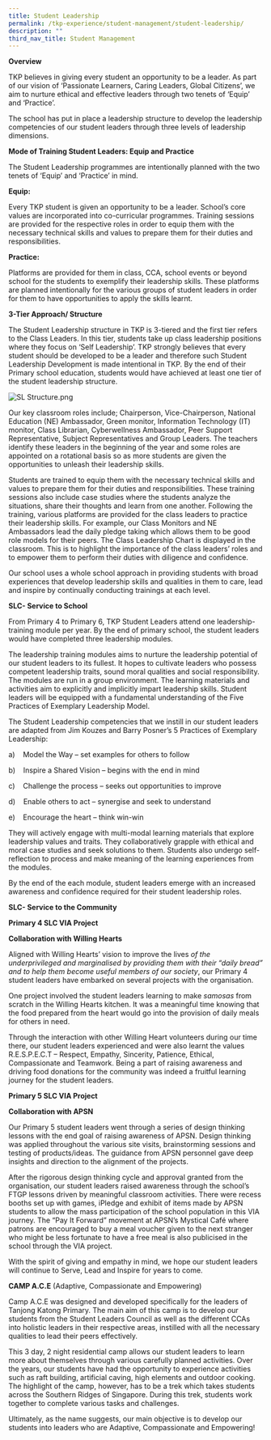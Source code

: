 ```yaml
---
title: Student Leadership
permalink: /tkp-experience/student-management/student-leadership/
description: ""
third_nav_title: Student Management
---
```

**Overview**

  

TKP believes in giving every student an opportunity to be a leader. As part of our vision of ‘Passionate Learners, Caring Leaders, Global Citizens’, we aim to nurture ethical and effective leaders through two tenets of ‘Equip’ and ‘Practice’.

  

The school has put in place a leadership structure to develop the leadership competencies of our student leaders through three levels of leadership dimensions.

  

  

**Mode of Training Student Leaders: Equip and Practice**

  

The Student Leadership programmes are intentionally planned with the two tenets of ‘Equip’ and ‘Practice’ in mind.

  

**Equip:**

Every TKP student is given an opportunity to be a leader. School’s core values are incorporated into co-curricular programmes. Training sessions are provided for the respective roles in order to equip them with the necessary technical skills and values to prepare them for their duties and responsibilities.

  

**Practice:**

Platforms are provided for them in class, CCA, school events or beyond school for the students to exemplify their leadership skills. These platforms are planned intentionally for the various groups of student leaders in order for them to have opportunities to apply the skills learnt.

  

  

**3-Tier Approach/ Structure**

  

The Student Leadership structure in TKP is 3-tiered and the first tier refers to the Class Leaders. In this tier, students take up class leadership positions where they focus on ‘Self Leadership’. TKP strongly believes that every student should be developed to be a leader and therefore such Student Leadership Development is made intentional in TKP. By the end of their Primary school education, students would have achieved at least one tier of the student leadership structure.

  

![SL Structure.png](https://tanjongkatongpri.moe.edu.sg/qql/slot/u742/2020/TKP%20Experience/Non-IP%20Departments/Student%20Management/Student%20Leadership/SL%20Structure.png)

  

Our key classroom roles include; Chairperson, Vice-Chairperson, National Education (NE) Ambassador, Green monitor, Information Technology (IT) monitor, Class Librarian, Cyberwellness Ambassador, Peer Support Representative, Subject Representatives and Group Leaders. The teachers identify these leaders in the beginning of the year and some roles are appointed on a rotational basis so as more students are given the opportunities to unleash their leadership skills.

  

Students are trained to equip them with the necessary technical skills and values to prepare them for their duties and responsibilities. These training sessions also include case studies where the students analyze the situations, share their thoughts and learn from one another. Following the training, various platforms are provided for the class leaders to practice their leadership skills. For example, our Class Monitors and NE Ambassadors lead the daily pledge taking which allows them to be good role models for their peers. The Class Leadership Chart is displayed in the classroom. This is to highlight the importance of the class leaders’ roles and to empower them to perform their duties with diligence and confidence.

  

Our school uses a whole school approach in providing students with broad experiences that develop leadership skills and qualities in them to care, lead and inspire by continually conducting trainings at each level.

  

  

**SLC- Service to School**

  

From Primary 4 to Primary 6, TKP Student Leaders attend one leadership-training module per year. By the end of primary school, the student leaders would have completed three leadership modules.

  

The leadership training modules aims to nurture the leadership potential of our student leaders to its fullest. It hopes to cultivate leaders who possess competent leadership traits, sound moral qualities and social responsibility. The modules are run in a group environment. The learning materials and activities aim to explicitly and implicitly impart leadership skills. Student leaders will be equipped with a fundamental understanding of the Five Practices of Exemplary Leadership Model.

  

The Student Leadership competencies that we instill in our student leaders are adapted from Jim Kouzes and Barry Posner’s 5 Practices of Exemplary Leadership:

  

a)    Model the Way – set examples for others to follow

b)    Inspire a Shared Vision – begins with the end in mind

c)    Challenge the process – seeks out opportunities to improve

d)    Enable others to act – synergise and seek to understand

e)    Encourage the heart – think win-win

  

They will actively engage with multi-modal learning materials that explore leadership values and traits. They collaboratively grapple with ethical and moral case studies and seek solutions to them. Students also undergo self-reflection to process and make meaning of the learning experiences from the modules.

  

By the end of the each module, student leaders emerge with an increased awareness and confidence required for their student leadership roles.

  

  

**SLC- Service to the Community**

  

**Primary 4 SLC VIA Project**

**Collaboration with Willing Hearts**

  

Aligned with Willing Hearts’ vision to improve the lives _of the underprivileged and marginalised by providing them with their “daily bread” and to help them become useful members of our society_, our Primary 4 student leaders have embarked on several projects with the organisation.

  

One project involved the student leaders learning to make _samosas_ from scratch in the Willing Hearts kitchen. It was a meaningful time knowing that the food prepared from the heart would go into the provision of daily meals for others in need.

  

Through the interaction with other Willing Heart volunteers during our time there, our student leaders experienced and were also learnt the values R.E.S.P.E.C.T – Respect, Empathy, Sincerity, Patience, Ethical, Compassionate and Teamwork. Being a part of raising awareness and driving food donations for the community was indeed a fruitful learning journey for the student leaders.

  

  

**Primary 5 SLC VIA Project**

**Collaboration with APSN**

  

Our Primary 5 student leaders went through a series of design thinking lessons with the end goal of raising awareness of APSN. Design thinking was applied throughout the various site visits, brainstorming sessions and testing of products/ideas. The guidance from APSN personnel gave deep insights and direction to the alignment of the projects.

  

After the rigorous design thinking cycle and approval granted from the organisation, our student leaders raised awareness through the school’s FTGP lessons driven by meaningful classroom activities. There were recess booths set up with games, iPledge and exhibit of items made by APSN students to allow the mass participation of the school population in this VIA journey. The “Pay It Forward” movement at APSN’s Mystical Café where patrons are encouraged to buy a meal voucher given to the next stranger who might be less fortunate to have a free meal is also publicised in the school through the VIA project.

  

With the spirit of giving and empathy in mind, we hope our student leaders will continue to Serve, Lead and Inspire for years to come.

  

  

**CAMP A.C.E** (Adaptive, Compassionate and Empowering)

  

Camp A.C.E was designed and developed specifically for the leaders of Tanjong Katong Primary. The main aim of this camp is to develop our students from the Student Leaders Council as well as the different CCAs into holistic leaders in their respective areas, instilled with all the necessary qualities to lead their peers effectively.

  

This 3 day, 2 night residential camp allows our student leaders to learn more about themselves through various carefully planned activities. Over the years, our students have had the opportunity to experience activities such as raft building, artificial caving, high elements and outdoor cooking. The highlight of the camp, however, has to be a trek which takes students across the Southern Ridges of Singapore. During this trek, students work together to complete various tasks and challenges.

  

Ultimately, as the name suggests, our main objective is to develop our students into leaders who are Adaptive, Compassionate and Empowering!